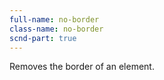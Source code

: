 ```yaml
---
full-name: no-border
class-name: no-border
scnd-part: true
---
```

Removes the border of an element.